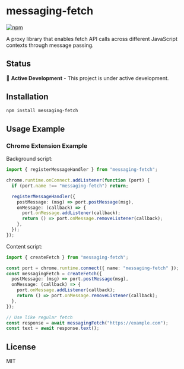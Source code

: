 # messaging-fetch

[![npm](https://img.shields.io/npm/v/messaging-fetch.svg)](https://www.npmjs.com/package/messaging-fetch)

A proxy library that enables fetch API calls across different JavaScript contexts through message passing.

## Status

🚧 **Active Development** - This project is under active development.

## Installation

```bash
npm install messaging-fetch
```

## Usage Example

### Chrome Extension Example

Background script:

```typescript
import { registerMessageHandler } from "messaging-fetch";

chrome.runtime.onConnect.addListener(function (port) {
  if (port.name !== "messaging-fetch") return;

  registerMessageHandler({
    postMessage: (msg) => port.postMessage(msg),
    onMessage: (callback) => {
      port.onMessage.addListener(callback);
      return () => port.onMessage.removeListener(callback);
    },
  });
});
```

Content script:

```typescript
import { createFetch } from "messaging-fetch";

const port = chrome.runtime.connect({ name: "messaging-fetch" });
const messagingFetch = createFetch({
  postMessage: (msg) => port.postMessage(msg),
  onMessage: (callback) => {
    port.onMessage.addListener(callback);
    return () => port.onMessage.removeListener(callback);
  },
});

// Use like regular fetch
const response = await messagingFetch("https://example.com");
const text = await response.text();
```

## License

MIT
